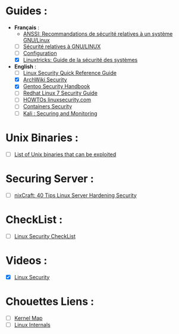 # Guides :
 + **Français** :
    * [ANSSI: Recommandations de sécurité relatives à un système GNU/Linux](https://www.ssi.gouv.fr/guide/recommandations-de-securite-relatives-a-un-systeme-gnulinux/)
     + [ ] [Sécurité relatives à GNU/LINUX](https://www.ssi.gouv.fr/uploads/IMG/pdf/NP_Linux_NoteTech_1_1.pdf)
     + [ ] [Configuration](https://www.ssi.gouv.fr/uploads/2015/10/NP_Linux_Configuration.pdf)
    * [x] [Linuxtricks: Guide de la sécurité des systèmes](https://www.linuxtricks.fr/wiki/guide-de-la-securite-des-systemes)

 + **English** :
    * [ ] [Linux Security Quick Reference Guide](https://github.com/naf3a/notes/blob/master/Linux/Linux%20Security%20Quick%20Reference%20Guide.pdf)
    * [x] [ArchWiki Security](https://wiki.archlinux.org/index.php/security)
    * [x] [Gentoo Security Handbook](https://wiki.gentoo.org/wiki/Security_Handbook)
    * [ ] [Redhat Linux 7 Security Guide](https://access.redhat.com/documentation/en-us/red_hat_enterprise_linux/7/html/security_guide/index)
    * [ ] [HOWTOs linuxsecurity.com](http://www.linuxsecurity.com/content/section/9/161/)
    * [ ] [Containers Security](https://linuxcontainers.org/lxc/security/)
    * [ ] [Kali : Securing and Monitoring](https://kali.training/lessons/7-securing-and-monitoring-kali/)

# Unix Binaries :
- [ ] [List of Unix binaries that can be exploited](https://gtfobins.github.io/#)

# Securing Server :
- [ ] [nixCraft: 40 Tips Linux Server Hardening Security](https://www.cyberciti.biz/tips/linux-security.html)

# CheckList :
- [ ] [Linux Security CheckList](https://www.ucd.ie/t4cms/UCD%20Linux%20Security%20Checklist.pdf)

# Videos :
- [x] [Linux Security](https://www.youtube.com/playlist?list=PLAcZG2tMJuWT67HWWpUpp9OVdXpMVvdTa)

# Chouettes Liens :
- [ ] [Kernel Map](http://www.makelinux.net/kernel_map/)
- [ ] [Linux Internals](https://github.com/rmusser01/Infosec_Reference/blob/master/Draft/sysinternals.md#linux-internals)
